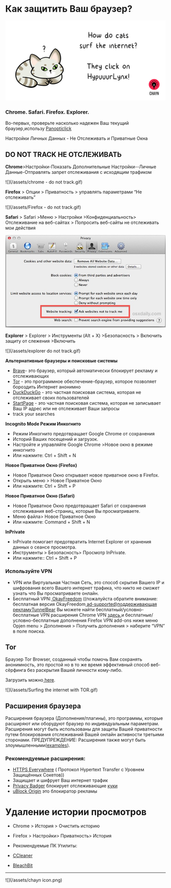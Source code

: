 # Как защитить Ваш браузер?


![](/assets/HypuuurLynx.gif)

### Chrome. Safari. Firefox. Explorer.

Во-первых, проверьте насколько надежен Ваш текущий браузер,использу [Panopticlick](https://www.google.com/url?q=https://panopticlick.eff.org/&sa=D&ust=1478912695267000&usg=AFQjCNHRZ5gOso_CZP0hpiN1JhborhnUyA)

Настройки Личных Данных - Не Отслеживать и Приватные Окна

## DO NOT TRACK НЕ ОТСЛЕЖИВАТЬ

**Chrome**>Настройки-Показать Дополнительные Настройки--Личные Данные-Отправлять запрет отслеживания с исходящим трафиком


![](/assets/chrome - do not track.gif)



**Firefox** > Опции > Приватность > управлять параметрами “Не отслеживать” 



![](/assets/Firefox - do not track.gif)


**Safari** &gt; Safari >Меню > Настройки >Конфиденциальность> Отслеживание на веб-сайтах > Попросить веб-сайты не отслеживать мои действия


![](/assets/do-not-track-safari.jpg)


**Explorer** &gt; Explorer > Инструменты (Alt + X) >Безопасность > Включить защиту от слежения >Включить




![](/assets/explorer do not track.gif)


**Альтернативные браузеры и поисковые системы**

* [Brave](https://www.google.com/url?q=https://www.brave.com/&sa=D&ust=1478912695288000&usg=AFQjCNHcP0LoTEgX_vj7R2VZhiv1Od5DFA)- это браузер, который автоматически блокирует рекламу и отслеживающих
* [Tor](https://www.google.com/url?q=https://www.torproject.org/&sa=D&ust=1478912695289000&usg=AFQjCNFTU4bafRY0iquqiWeBY44IdHZjXg) - это программное обеспечение-браузер, которое позволяет бороздить Интернет анонимно
* [DuckDuckGo](https://www.google.com/url?q=https://duckduckgo.com/about&sa=D&ust=1478912695290000&usg=AFQjCNGHa5VDsmoCL7bSmOJ4IO7eIcL20Q) - это частная поисковая система, которая не отслеживает своих пользователей
* [StartPage](https://www.google.com/url?q=https://www.startpage.com/&sa=D&ust=1478912695290000&usg=AFQjCNHtxnn0W59I1UyXzGCRbAux5_YvlQ) - это частная поисковая система, которая не записывает Ваш IP  адрес или не отслеживает Ваши запросы
* track your searches

**Incognito Mode Режим Инкогнито**

* Режим Инкогнито предотвращает Google Chrome от сохранения 
* Историй Ваших посещений и загрузок.
* Настройте и управляйте Google Chrome >Новое окно в режиме инкогнито
* Или нажмите: Ctrl + Shift + N

**Новое Приватное Окно (Firefox)**

* Новое Приватное Окно открывает новое  приватное окно в  Firefox.
* Открыть меню > Новое Приватное Окно
* Или нажмите: Ctrl + Shift + P

**Новое Приватное Окно (Safari)**

* Новое Приватное Окно предотвращает Safari от сохранения отслеживания веб-страниц, которые Вы просматриваете.
* Меню файла> Новое Приватное Окно
* Или нажмите: Command + Shift + N


**InPrivate**

* InPrivate помогает предотвратить Internet Explorer от хранения данных о сеансе просмотра.
* Инструменты > Безопасность> Просмотр InPrivate.
* Или нажмите:: Ctrl + Shift + P

### **Используйте VPN**

* VPN или Виртуальная Частная Сеть, это способ скрытия Вашего IP и шифрования всего Вашего интернет трафика, что никто не сможет узнать что Вы просматриваете онлайн.
* Бесплатный VPN:[ ](http://www.okfreedom.com/en/&sa=D&ust=1478912695304000&usg=AFQjCNGTHAcA5RqmcjfgyakGp1Wt5XGhNA)[OkayFreedom](http://www.okfreedom.com/en/&sa=D&ust=1478912695305000&usg=AFQjCNHwAvtAkzBMGhGwtHGKXJEd_rKcIQ) \((пожалуйста обратите внимание: бесплатная версия OkayFreedom[ ](https://www.google.com/url?q=http://www.okfreedom.com/en/support%23free&sa=D&ust=1478912695305000&usg=AFQjCNG_DMB0geaqYVeqA-Ca7xOINTILDg)[ad-supported](https://www.google.com/url?q=http://www.okfreedom.com/en/support%23free&sa=D&ust=1478912695306000&usg=AFQjCNFH5V7q52lXaSCMXNUwJjmmgpMlUg)\)[поддерживающая рекламу](https://www.google.com/url?q=https://www.tunnelbear.com/&sa=D&ust=1478912695306000&usg=AFQjCNEyY-gQmWBLzqccWxARiBA9jG64bw)[TunnelBear](https://www.google.com/url?q=https://www.tunnelbear.com/&sa=D&ust=1478912695307000&usg=AFQjCNGWiE0W7csNUb1vS41tel8kix42Tg) Вы можете найти бесплатный/условно-бесплатные VPN расширения Chrome VPN  [здесь](https://chrome.google.com/webstore/search/VPN?_category=extensions),и бесплатные/условно-бесплатные дополнения  Firefox VPN add-ons ниже меню Opjen menu > Дополнения > Получить дополнения > наберите “VPN” в поле поиска.

## **Tor**

Браузер Tor Browser, созданный чтобы помочь Вам сохранять анонимность, это простой но в то же время эффективный способ  веб-сёрфинга без раскрытия Вашей личности кому-либо. 

Загрузить можно[ here](https://www.google.com/url?q=https://www.torproject.org/projects/torbrowser.html.en.&sa=D&ust=1478912695309000&usg=AFQjCNHi66hbopa6PKcH0qPppM-pcYeBiw).

![](/assets/Surfing the internet with TOR.gif)

 ## Расширения браузера

Расширения браузера (Дополнения/плагины), это программы, которые расширяют или оборудуют браузер  по индивидуальным параметрам.  Расширения могут быть использованы для защиты Вашей приватности путем блокирования отслеживаний Вашей онлайн активности  третьими сторонами.   ПРЕДУПРЕЖДЕНИЕ: Расширения также могут быть злоумышленными\([examples](https://www.google.com/url?q=http://www.makeuseof.com/tag/x-malicious-browser-extensions-help-hackers-target-victims/&sa=D&ust=1478912695311000&usg=AFQjCNFb-tTnXWk7R_a3k-2yK0NOUcTuBg)\).

### Рекомендуемые расширения:

* [HTTPS Everywhere](https://www.google.com/url?q=https://www.eff.org/https-everywhere&sa=D&ust=1478912695312000&usg=AFQjCNEBvYCAfkFF8TJ1eRyHbiH69J2OFw) \( Протокол Hypertext Transfer с Уровнем Защищённых Сокетов)\)
* Защищает и шифрует Ваш интернет трафик
* [Privacy Badger](https://www.google.com/url?q=https://www.eff.org/privacybadger&sa=D&ust=1478912695313000&usg=AFQjCNHNcMDqQbrzK_GX-cQYVUy8pTlayw) блокирует отслеживающие [куки](https://www.google.com/url?q=https://en.wikipedia.org/wiki/HTTP_cookie&sa=D&ust=1478912695313000&usg=AFQjCNH4OGzxCGUGlINzUNYhUFSYSylzLA)
* [uBlock Origin](https://www.google.com/url?q=https://www.ublock.org/&sa=D&ust=1478912695314000&usg=AFQjCNGJa0xJXHwX03kI2KCd3aZ1nc58KA) это блокиратор  рекламы

# Удаление истории просмотров

* Chrome > История > Очистить историю
* Firefox > Настройки> Приватность> История
* Рекомендуемые ПК Утилиты:

* [CCleaner](https://www.google.com/url?q=http://www.piriform.com/ccleaner&sa=D&ust=1478912695317000&usg=AFQjCNHmtswm2AwMsRtywjxd7unIPKSXSg)

* [BleachBit](https://www.google.com/url?q=http://www.bleachbit.org/&sa=D&ust=1478912695318000&usg=AFQjCNEjz3m2EuO6O2lPl4Vo_KAe6CHsjQ)

---
![](/assets/chayn icon.png)




